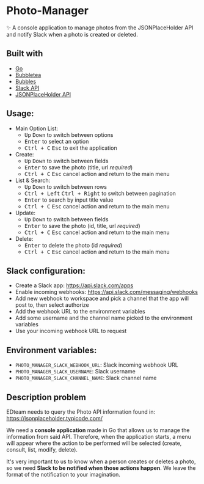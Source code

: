 # Photo-Manager
✨ A console application to manage photos from the JSONPlaceHolder API and notify Slack when a photo is created or deleted.

## Built with
- [Go](https://golang.org/)
- [Bubbletea](https://github.com/charmbracelet/bubbletea)
- [Bubbles](https://github.com/charmbracelet/bubbles)
- [Slack API](https://api.slack.com/)
- [JSONPlaceHolder API](https://jsonplaceholder.typicode.com/)

## Usage:
- Main Option List:
    - <kbd>Up</kbd> <kbd>Down</kbd> to switch between options
    - <kbd>Enter</kbd> to select an option
    - <kbd>Ctrl + C</kbd> <kbd>Esc</kbd> to exit the application
- Create:
    - <kbd>Up</kbd> <kbd>Down</kbd> to switch between fields
    - <kbd>Enter</kbd> to save the photo (title, url *required*)
    - <kbd>Ctrl + C</kbd> <kbd>Esc</kbd> cancel action and return to the main menu
- List & Search:
    - <kbd>Up</kbd> <kbd>Down</kbd> to switch between rows
    - <kbd>Ctrl + Left</kbd> <kbd>Ctrl + Right</kbd> to switch between pagination
    - <kbd>Enter</kbd> to search by input title value
    - <kbd>Ctrl + C</kbd> <kbd>Esc</kbd> cancel action and return to the main menu
- Update:
    - <kbd>Up</kbd> <kbd>Down</kbd> to switch between fields
    - <kbd>Enter</kbd> to save the photo (id, title, url *required*)
    - <kbd>Ctrl + C</kbd> <kbd>Esc</kbd> cancel action and return to the main menu
- Delete:
    - <kbd>Enter</kbd> to delete the photo (id *required*)
    - <kbd>Ctrl + C</kbd> <kbd>Esc</kbd> cancel action and return to the main menu

## Slack configuration:
- Create a Slack app: https://api.slack.com/apps
- Enable incoming webhooks: https://api.slack.com/messaging/webhooks
- Add new webhook to workspace and pick a channel that the app will post to, then select authorize
- Add the webhook URL to the environment variables
- Add some username and the channel name picked to the environment variables
- Use your incoming webhook URL to request

## Environment variables:
- `PHOTO_MANAGER_SLACK_WEBHOOK_URL`: Slack  incoming webhook URL
- `PHOTO_MANAGER_SLACK_USERNAME`: Slack username
- `PHOTO_MANAGER_SLACK_CHANNEL_NAME`: Slack channel name

## Description problem
EDteam needs to query the Photo API information found in: https://jsonplaceholder.typicode.com/

We need a **console application** made in Go that allows us to manage the information from said API. Therefore, when the application starts, a menu will appear where the action to be performed will be selected (create, consult, list, modify, delete).

It's very important to us to know when a person creates or deletes a photo, so we need **Slack to be notified when those actions happen**. We leave the format of the notification to your imagination.
